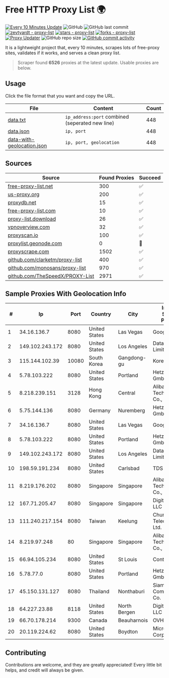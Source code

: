 
# Free HTTP Proxy List 🌍

[![Every 10 Minutes Update](https://github.com/mertguvencli/http-proxy-list/actions/workflows/main.yml/badge.svg?branch=main)](https://github.com/mertguvencli/http-proxy-list/actions/workflows/main.yml)
![GitHub](https://img.shields.io/github/license/mertguvencli/http-proxy-list)
![GitHub last commit](https://img.shields.io/github/last-commit/mertguvencli/http-proxy-list)
[![zevtyardt - proxy-list](https://img.shields.io/static/v1?label=zevtyardt&message=proxy-list&color=blue&logo=github)](https://github.com/zevtyardt/proxy-list "Go to GitHub repo")
[![stars - proxy-list](https://img.shields.io/github/stars/zevtyardt/proxy-list?style=social)](https://github.com/zevtyardt/proxy-list)
[![forks - proxy-list](https://img.shields.io/github/forks/zevtyardt/proxy-list?style=social)](https://github.com/zevtyardt/proxy-list)
[![Proxy Updater](https://github.com/zevtyardt/proxy-list/workflows/Proxy%20Updater/badge.svg)](https://github.com/zevtyardt/proxy-list/actions?query=workflow:"Proxy+Updater")
![GitHub repo size](https://img.shields.io/github/repo-size/zevtyardt/proxy-list)
[![GitHub commit activity](https://img.shields.io/github/commit-activity/m/zevtyardt/proxy-list?logo=commits)](https://github.com/zevtyardt/proxy-list/commits/main)

It is a lightweight project that, every 10 minutes, scrapes lots of free-proxy sites, validates if it works, and serves a clean proxy list.

> Scraper found **6526** proxies at the latest update. Usable proxies are below.

## Usage

Click the file format that you want and copy the URL.

|File|Content|Count|
|----|-------|-----|
|[data.txt](https://raw.githubusercontent.com/mertguvencli/http-proxy-list/main/proxy-list/data.txt)|`ip_address:port` combined (seperated new line)|448|
|[data.json](https://raw.githubusercontent.com/mertguvencli/http-proxy-list/main/proxy-list/data.json)|`ip, port`|448|
|[data-with-geolocation.json](https://raw.githubusercontent.com/mertguvencli/http-proxy-list/main/proxy-list/data-with-geolocation.json)|`ip, port, geolocation`|448|

## Sources

|Source|Found Proxies|Succeed|
|------|-------------|-------|
|[free-proxy-list.net](https://free-proxy-list.net)|300|✅|
|[us-proxy.org](https://www.us-proxy.org)|200|✅|
|[proxydb.net](http://proxydb.net)|15|✅|
|[free-proxy-list.com](https://free-proxy-list.com/?page=&port=&type%5B%5D=http&type%5B%5D=https&up_time=0&search=Search)|10|✅|
|[proxy-list.download](https://www.proxy-list.download/HTTP)|26|✅|
|[vpnoverview.com](https://vpnoverview.com/privacy/anonymous-browsing/free-proxy-servers)|32|✅|
|[proxyscan.io](https://www.proxyscan.io)|100|✅|
|[proxylist.geonode.com](https://proxylist.geonode.com/api/proxy-list?limit=300&page=1&sort_by=lastChecked&sort_type=desc&protocols=http,https)|0|🚫|
|[proxyscrape.com](https://api.proxyscrape.com/v2/?request=displayproxies&protocol=http&timeout=10000&country=all&ssl=all&anonymity=all)|1502|✅|
|[github.com/clarketm/proxy-list](https://raw.githubusercontent.com/clarketm/proxy-list/master/proxy-list-raw.txt)|400|✅|
|[github.com/monosans/proxy-list](https://raw.githubusercontent.com/monosans/proxy-list/main/proxies/http.txt)|970|✅|
|[github.com/TheSpeedX/PROXY-List](https://raw.githubusercontent.com/TheSpeedX/PROXY-List/master/http.txt)|2971|✅|


## Sample Proxies With Geolocation Info

|#|Ip|Port|Country|City|Internet Service Provider|
|-|--|----|-------|----|-------------------------|
|1|34.16.136.7|8080|United States|Las Vegas|Google LLC|
|2|149.102.243.172|8080|United States|Los Angeles|Datacamp Limited|
|3|115.144.102.39|10080|South Korea|Gangdong-gu|Korea Telecom|
|4|5.78.103.222|8080|United States|Portland|Hetzner Online GmbH|
|5|8.218.239.151|3128|Hong Kong|Central|Alibaba (US) Technology Co., Ltd.|
|6|5.75.144.136|8080|Germany|Nuremberg|Hetzner Online GmbH|
|7|34.16.136.7|8080|United States|Las Vegas|Google LLC|
|8|5.78.103.222|8080|United States|Portland|Hetzner Online GmbH|
|9|149.102.243.172|8080|United States|Los Angeles|Datacamp Limited|
|10|198.59.191.234|8080|United States|Carlsbad|TDS TELECOM|
|11|8.219.176.202|8080|Singapore|Singapore|Alibaba (US) Technology Co., Ltd.|
|12|167.71.205.47|8080|Singapore|Singapore|DigitalOcean, LLC|
|13|111.240.217.154|8080|Taiwan|Keelung|Chunghwa Telecom Co., Ltd.|
|14|8.219.97.248|80|Singapore|Singapore|Alibaba (US) Technology Co., Ltd.|
|15|66.94.105.234|8080|United States|St Louis|Contabo Inc.|
|16|5.78.77.0|8080|United States|Portland|Hetzner Online GmbH|
|17|45.150.131.127|8080|Thailand|Nonthaburi|Siamdata Communication Co.|
|18|64.227.23.88|8118|United States|North Bergen|DigitalOcean, LLC|
|19|66.70.178.214|9300|Canada|Beauharnois|OVH SAS|
|20|20.119.224.62|8080|United States|Boydton|Microsoft Corporation|



## Contributing

Contributions are welcome, and they are greatly appreciated! Every
little bit helps, and credit will always be given.

